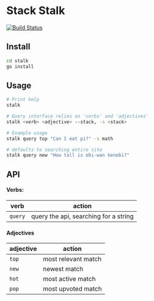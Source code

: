 # Stack Stalk
[![Build Status](https://travis-ci.org/skailasa/stackstalk.svg?branch=master)](https://travis-ci.org/skailasa/stackstalk)

## Install

```bash
cd stalk
go install
```

## Usage

```bash
# Print help
stalk

# Query interface relies on 'verbs' and 'adjectives'
stalk <verb> <adjective> --stack, -s <stack>

# Example usage
stalk query top "Can I eat pi?" -s math

# defaults to searching entire site
stalk query new "How tall is obi-wan kenobi?"
```

## API

#### Verbs:

| verb | action  | 
|---|---|
| `query`  |query the api, searching for a string |

#### Adjectives

|  adjective| action  | 
|---|---|
| `top`  | most relevant match  |
|  `new` | newest match |  
|  `hot` | most active match  | 
|  `pop` | most upvoted match |